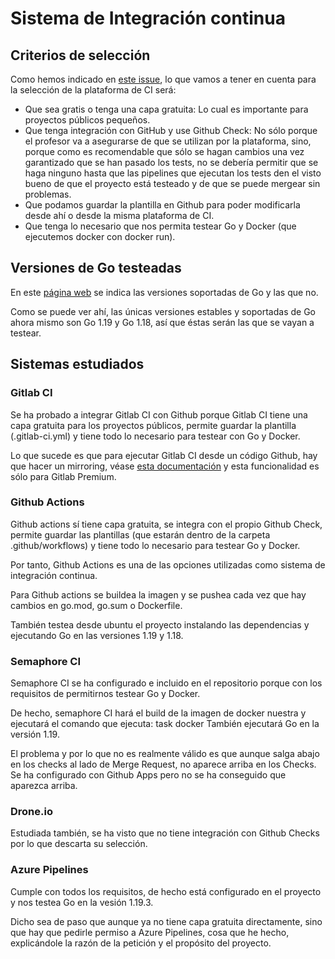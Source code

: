 # Sistema de Integración continua

## Criterios de selección

Como hemos indicado en [este issue](https://github.com/iscoct/cotan/issues/43), lo que vamos a tener en cuenta para la selección de la plataforma de CI será:

- Que sea gratis o tenga una capa gratuita: Lo cual es importante para proyectos públicos pequeños.
- Que tenga integración con GitHub y use Github Check: No sólo porque el profesor va a asegurarse de que se utilizan por la plataforma, sino, porque como es recomendable que sólo se hagan cambios una vez garantizado que se han pasado los tests, no se debería permitir que se haga ninguno hasta que las pipelines que ejecutan los tests den el visto bueno de que el proyecto está testeado y de que se puede mergear sin problemas.
- Que podamos guardar la plantilla en Github para poder modificarla desde ahí o desde la misma plataforma de CI.
- Que tenga lo necesario que nos permita testear Go y Docker (que ejecutemos docker con docker run).

## Versiones de Go testeadas

En este [página web](https://endoflife.date/go) se indica las versiones soportadas de Go y las que no.

Como se puede ver ahí, las únicas versiones estables y soportadas de Go ahora mismo son Go 1.19 y Go 1.18, así que éstas serán las que se vayan a testear.

## Sistemas estudiados

### Gitlab CI

Se ha probado a integrar Gitlab CI con Github porque Gitlab CI tiene una capa gratuita para los proyectos públicos, permite guardar la plantilla (.gitlab-ci.yml) y tiene todo lo necesario para testear con Go y Docker.

Lo que sucede es que para ejecutar Gitlab CI desde un código Github, hay que hacer un mirroring, véase [esta documentación](https://docs.gitlab.com/ee/ci/ci_cd_for_external_repos/github_integration.html) y esta funcionalidad es sólo para Gitlab Premium.

### Github Actions

Github actions sí tiene capa gratuita, se integra con el propio Github Check, permite guardar las plantillas (que estarán dentro de la carpeta .github/workflows) y tiene todo lo necesario para testear Go y Docker.

Por tanto, Github Actions es una de las opciones utilizadas como sistema de integración continua.

Para Github actions se buildea la imagen y se pushea cada vez que hay cambios en go.mod, go.sum o Dockerfile.

También testea desde ubuntu el proyecto instalando las dependencias y ejecutando Go en las versiones 1.19 y 1.18.

### Semaphore CI

Semaphore CI se ha configurado e incluido en el repositorio porque con los requisitos de permitirnos testear Go y Docker.

De hecho, semaphore CI hará el build de la imagen de docker nuestra y ejecutará el comando que ejecuta: task docker
También ejecutará Go en la versión 1.19.

El problema y por lo que no es realmente válido es que aunque salga abajo en los checks al lado de Merge Request, no aparece arriba en los Checks.
Se ha configurado con Github Apps pero no se ha conseguido que aparezca arriba.

### Drone.io

Estudiada también, se ha visto que no tiene integración con Github Checks por lo que descarta su selección.

### Azure Pipelines

Cumple con todos los requisitos, de hecho está configurado en el proyecto y nos testea Go en la vesión 1.19.3.

Dicho sea de paso que aunque ya no tiene capa gratuita directamente, sino que hay que pedirle permiso a Azure Pipelines, cosa que he hecho, explicándole la razón de la petición y el propósito del proyecto.
